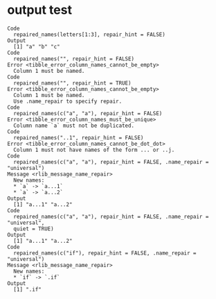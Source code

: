 # output test

    Code
      repaired_names(letters[1:3], repair_hint = FALSE)
    Output
      [1] "a" "b" "c"
    Code
      repaired_names("", repair_hint = FALSE)
    Error <tibble_error_column_names_cannot_be_empty>
      Column 1 must be named.
    Code
      repaired_names("", repair_hint = TRUE)
    Error <tibble_error_column_names_cannot_be_empty>
      Column 1 must be named.
      Use .name_repair to specify repair.
    Code
      repaired_names(c("a", "a"), repair_hint = FALSE)
    Error <tibble_error_column_names_must_be_unique>
      Column name `a` must not be duplicated.
    Code
      repaired_names("..1", repair_hint = FALSE)
    Error <tibble_error_column_names_cannot_be_dot_dot>
      Column 1 must not have names of the form ... or ..j.
    Code
      repaired_names(c("a", "a"), repair_hint = FALSE, .name_repair = "universal")
    Message <rlib_message_name_repair>
      New names:
      * `a` -> `a...1`
      * `a` -> `a...2`
    Output
      [1] "a...1" "a...2"
    Code
      repaired_names(c("a", "a"), repair_hint = FALSE, .name_repair = "universal",
      quiet = TRUE)
    Output
      [1] "a...1" "a...2"
    Code
      repaired_names(c("if"), repair_hint = FALSE, .name_repair = "universal")
    Message <rlib_message_name_repair>
      New names:
      * `if` -> `.if`
    Output
      [1] ".if"

